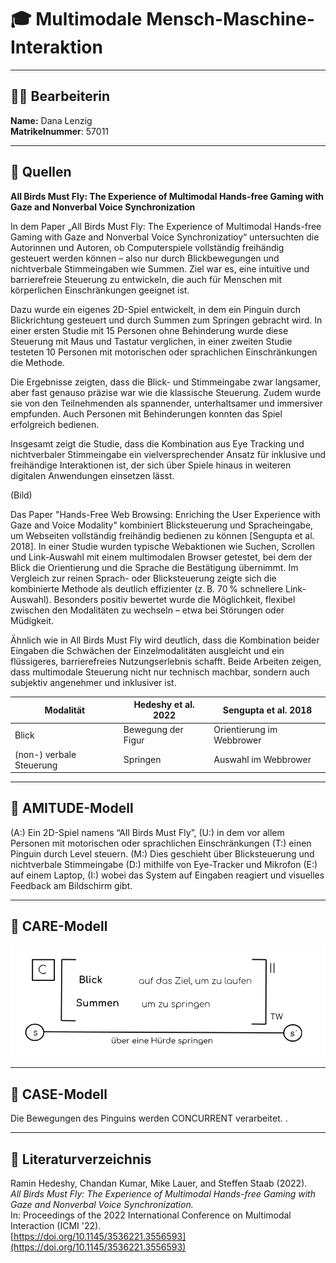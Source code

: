 # 🎓 Multimodale Mensch-Maschine-Interaktion
---
## 👩‍💻 Bearbeiterin
**Name:** Dana Lenzig  
**Matrikelnummer**: 57011  

---

## 📘 Quellen

**All Birds Must Fly: The Experience of Multimodal Hands-free Gaming with Gaze and Nonverbal Voice Synchronization**

In dem Paper „All Birds Must Fly: The Experience of Multimodal Hands-free Gaming with Gaze and Nonverbal Voice Synchronizatioy“ untersuchten die Autorinnen und Autoren, ob Computerspiele vollständig freihändig gesteuert werden können – also nur durch Blickbewegungen und nichtverbale Stimmeingaben wie Summen. Ziel war es, eine intuitive und barrierefreie Steuerung zu entwickeln, die auch für Menschen mit körperlichen Einschränkungen geeignet ist.

Dazu wurde ein eigenes 2D-Spiel entwickelt, in dem ein Pinguin durch Blickrichtung gesteuert und durch Summen zum Springen gebracht wird. In einer ersten Studie mit 15 Personen ohne Behinderung wurde diese Steuerung mit Maus und Tastatur verglichen, in einer zweiten Studie testeten 10 Personen mit motorischen oder sprachlichen Einschränkungen die Methode.

Die Ergebnisse zeigten, dass die Blick- und Stimmeingabe zwar langsamer, aber fast genauso präzise war wie die klassische Steuerung. Zudem wurde sie von den Teilnehmenden als spannender, unterhaltsamer und immersiver empfunden. Auch Personen mit Behinderungen konnten das Spiel erfolgreich bedienen.

Insgesamt zeigt die Studie, dass die Kombination aus Eye Tracking und nichtverbaler Stimmeingabe ein vielversprechender Ansatz für inklusive und freihändige Interaktionen ist, der sich über Spiele hinaus in weiteren digitalen Anwendungen einsetzen lässt.

(Bild)

Das Paper "Hands-Free Web Browsing: Enriching the User Experience with Gaze and Voice Modality" kombiniert Blicksteuerung und Spracheingabe, um Webseiten vollständig freihändig bedienen zu können [Sengupta et al. 2018]. 
In einer Studie wurden typische Webaktionen wie Suchen, Scrollen und Link-Auswahl mit einem multimodalen Browser getestet, bei dem der Blick die Orientierung und die Sprache die Bestätigung übernimmt. Im Vergleich zur reinen Sprach- oder Blicksteuerung zeigte sich die kombinierte Methode als deutlich effizienter (z. B. 70 % schnellere Link-Auswahl). Besonders positiv bewertet wurde die Möglichkeit, flexibel zwischen den Modalitäten zu wechseln – etwa bei Störungen oder Müdigkeit.

Ähnlich wie in All Birds Must Fly wird deutlich, dass die Kombination beider Eingaben die Schwächen der Einzelmodalitäten ausgleicht und ein flüssigeres, barrierefreies Nutzungserlebnis schafft. Beide Arbeiten zeigen, dass multimodale Steuerung nicht nur technisch machbar, sondern auch subjektiv angenehmer und inklusiver ist.


| Modalität | Hedeshy et al. 2022 | Sengupta et al. 2018 |
| --- | --- | --- |
| Blick | Bewegung der Figur | Orientierung im Webbrower |
| (non-) verbale Steuerung | Springen | Auswahl im Webbrower |


---

## 🧠 AMITUDE-Modell
(A:) Ein 2D-Spiel namens “All Birds Must Fly”, (U:) in dem vor allem Personen mit motorischen oder sprachlichen Einschränkungen (T:) einen Pinguin durch Level steuern. (M:) Dies geschieht über Blicksteuerung und nichtverbale Stimmeingabe (D:) mithilfe von Eye-Tracker und Mikrofon (E:) auf einem Laptop, (I:) wobei das System auf Eingaben reagiert und visuelles Feedback am Bildschirm gibt.

---

## 🧮 CARE-Modell
![Abbildung des CARE-Modells](img/CARE-Modell.png) 

---

## 🧩 CASE-Modell
Die Bewegungen des Pinguins werden CONCURRENT verarbeitet. .

---

## 🔗 Literaturverzeichnis
Ramin Hedeshy, Chandan Kumar, Mike Lauer, and Steffen Staab (2022).  
*All Birds Must Fly: The Experience of Multimodal Hands-free Gaming with Gaze and Nonverbal Voice Synchronization.*  
In: Proceedings of the 2022 International Conference on Multimodal Interaction (ICMI '22).  
[https://doi.org/10.1145/3536221.3556593](https://doi.org/10.1145/3536221.3556593)
